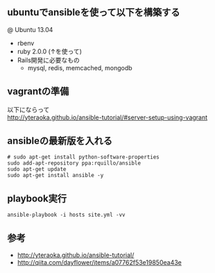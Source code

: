 ## ubuntuでansibleを使って以下を構築する

@ Ubuntu 13.04

- rbenv
- ruby 2.0.0 (↑を使って)
- Rails開発に必要なもの
    - mysql, redis, memcached, mongodb

## vagrantの準備

以下にならって  
http://yteraoka.github.io/ansible-tutorial/#server-setup-using-vagrant

## ansibleの最新版を入れる

    # sudo apt-get install python-software-properties
    sudo add-apt-repository ppa:rquillo/ansible
    sudo apt-get update
    sudo apt-get install ansible -y

## playbook実行

    ansible-playbook -i hosts site.yml -vv

## 参考

- http://yteraoka.github.io/ansible-tutorial/
- http://qiita.com/dayflower/items/a07762f53e19850ea43e